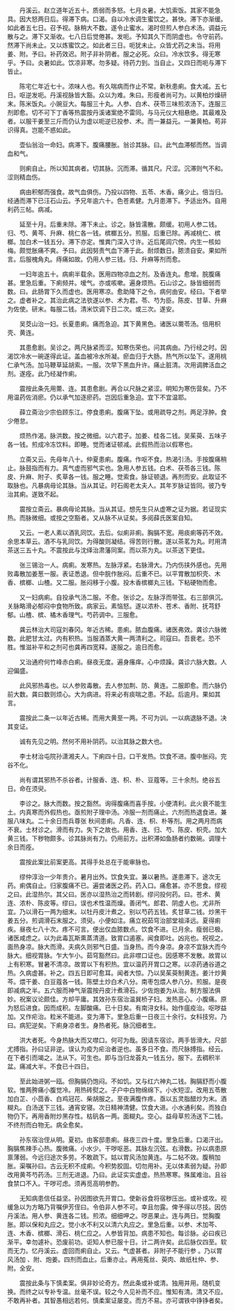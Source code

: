 <!-- { "loadSidebar": true } -->
　　丹溪云。赵立道年近五十。质弱而多怒。七月炎暑。大饥索饭。其家不能急具。因大怒两日后。得滞下病。口渴。自以冷水调生蜜饮之。甚快。滞下亦渐缓。如此者五七日。召予视。脉稍大不数。遂令止蜜水。渴时但煎人参白术汤。调益元散与之。滞下又渐收。七八日后觉倦甚。发呃。予知其久下而阴虚也。令守前药。然滞下尚未止。又以炼蜜饮之。如此者三日。呃犹未止。众皆尤药之未当。将用姜、附。予曰。补药效迟。附子非补阴者。服之必死。众曰。冷水饮多。得无寒乎。予曰。炎暑如此。饮凉非寒。勿多疑。待药力到。当自止。又四日而呃与滞下皆止。

　　陈宅仁年近七十。浓味人也。有久喘病而作止不常。新秋患痢。食大减。五七日。呕逆发呃。丹溪视脉皆大豁。众以为难。朱曰。形瘦者尚可为。以黄柏炒燥研末。陈米饭丸。小豌豆大。每服三十丸。人参、白术、茯苓三味煎浓汤下。连服三剂即愈。切不可下丁香等热震按丹溪诸案绝不雷同。与马元仪大相悬绝。其最难及者。以服干姜至三斤而仍认为虚以呃逆已投参、术。而一兼益元。一兼黄柏。苟非识得真。岂能不惑如此。

　　壶仙翁治一命妇。病滞下。腹痛腰胀。翁诊其脉。曰。此气血滞郁而然。当调血和气。

　　则痢自止。所以知其病者。切其脉。沉而滞。循其尺。尺涩。沉滞则气不和。涩则精血伤。

　　病由积郁而强食。故气血俱伤。乃投以四物、五苓、木香。痛少止。倍当归。经通而滞下已汪石山云。予兄年逾六十。色苍素健。九月患滞下。予适出外。自用利药三帖。病减。

　　延至十月。后重未除。滞下未止。诊之。脉皆濡散。颇缓。初用人参二钱。归、芍、黄芩、升麻、桃仁各一钱。槟榔五分。煎服。后重已除。再减桃仁、槟榔。加白术一钱五分。滞下亦定。惟粪门深入寸许。近后尾闾穴傍。内生一核如梅。颇觉胀痛不爽。予曰。此因努责气血下滞于此。耐烦数日。脓溃自安。果如所言。后服槐角丸。痔痛如故。仍用人参三钱。归、升麻等剂而愈。

　　一妇年逾五十。病痢半载余。医用四物凉血之剂。及香连丸。愈增。脘腹痛甚。里急后重。下痢频并。嗳气。亦或咳嗽。遍身烦热。石山诊之。脉皆细弱而数。曰。此肠胃下久而虚也。医用寒凉。愈助降下之令。病何由安。经曰。下者举之。虚者补之。其治此病之法欤遂以参、术为君。苓、芍为臣。陈皮、甘草、升麻为佐使。研末。每服二钱。清米饮调下日二次。或三次。遂安。

　　吴茭山治一妇。长夏患痢。痛而急迫。其下黄黑色。诸医以薷苓汤。倍用枳壳、黄连。

　　其患愈剧。吴诊之。两尺脉紧而涩。知寒伤荣也。问其病由。乃行经之时。因渴饮冷水一碗遂得此证。盖血被冷水所凝。瘀血归于大肠。热气所以坠下。遂用桃仁承气汤。加马鞭草延胡索。一服。次早下黑血升许。痛止脏清。次用调脾活血之剂。遂痊。此乃经凝作痢。

　　震按此条先用薷、连。其患愈剧。再合以尺脉之紧涩。明知为寒伤营矣。乃不用温药佐消瘀。仍以承气加逐瘀药。岂因后重急迫。宜下不宜温耶。

　　薛立斋治少宗伯顾东江。停食患痢。腹痛下坠。或用疏导之剂。两足浮肿。食少倦怠。

　　烦热作渴。脉洪数。按之微细。以六君子。加姜、桂各二钱。吴茱萸、五味子各一钱。煎成冷冻饮料。即睡。觉而诸证顿减。此假热而治以假寒也。

　　立斋又云。先母年八十。仲夏患痢。腹痛。作呕不食。热渴引汤。手按腹痛稍止。脉鼓指而有力。真气虚而邪气实也。急用人参五钱。白术、茯苓各三钱。陈皮、升麻、附子、炙草各一钱。服之睡。觉索食。脉证顿退。再剂而安。此取证不取脉也。凡暴病毋论其脉。当从其证。时石阁老太夫人。其年岁脉证皆同。彼乃专治其痢。遂致不起。

　　震按立斋云。暴病毋论其脉。当从其证。想先生只从虚寒之证为据。若证现实热。而脉微细。或按之空豁者。又从脉不从证矣。多阅薛氏医案自知。

　　又云。一老人素以酒乳同饮。去后。似痢非痢。胸膈不宽。用痰痢等药不效。余思本草云。酒不与乳同饮。为得酸则凝结。得苦则行散。遂以茶茗为丸。时用清茶送三五十丸。不震按此与沈绎治肃藩同案。而以茶为丸。以茶送下更佳。

　　张三锡治一人。病痢。发寒热。左脉浮紧。右脉滑大。乃内伤挟外感也。先用败毒散加姜葱一服。表证悉退。但中脘作胀闷。后重不已。以平胃散加枳壳、木香、槟榔、山楂。又二服。胀闷移于小腹。投木香槟榔丸三钱。下粘硬物而愈。

　　又一妇病痢。自投承气汤二服。不愈。张诊之。左脉浮而带弦。右三部俱沉。关脉略滑必郁闷中食物所致。病家云。素恼怒。遂以浓朴、苍术、香附、抚芎舒郁。山楂、槟、橘木香理气。芍药调中。三服愈。

　　龚云林治大司寇刘春冈。年近古稀。患痢。脓血腹痛。诸医弗效。龚诊六脉微数。此肥甘太过。内有积热。当服酒蒸大黄一两清利之。司寇曰。吾衰老。恐不胜。惟滋补平和之剂可也龚再四宽释。遂服之。逾日而愈。

　　又治通府何竹峰赤白痢。昼夜无度。遍身瘙痒。心中烦躁。龚诊六脉大数。人迎偏盛。

　　此风邪热毒也。以人参败毒散。去人参加荆、防、黄连。二服即愈。而六脉仍前大数。龚曰数则烦心。大为病进。将来必有痰喘之患。不起。后逾月。果如其言。

　　震按此二条一以年近古稀。而用大黄至一两。不可为训。一以病退脉不退。决其变证。

　　诚有先见之明。然何不用补阴药。以治其脉之数大也。

　　李士材治屯院孙潇湘夫人。下痢四十日。口干发热。饮食不进。腹中胀闷。完谷不化。

　　尚有谓其邪热不杀谷者。计服香、连、枳、朴、豆蔻等。三十余剂。绝谷五日。命在须臾。

　　李诊之。脉大而数。按之豁然。询得腹痛而喜手按。小便清利。此火衰不能生土。内真寒而外假热也。亟煎附子理中汤。冷服一剂而痛止。六剂而热退食进。兼服八味丸。二十余日而兵尊张 秋间患痢。凡香、连、枳、朴等剂。用之两月而病不衰。士材诊之。滑而有力。失下之故也。用香、连、归、芍、陈皮、枳壳。加大黄三钱。下秽物颇多。诊其脉尚有力。仍用前方。出积滞如鱼肠者约数碗。调理十余日而痊。

　　震按此案比前案更高。其得手处总在于能审脉也。

　　缪仲淳治一少年贵介。暑月出外。饮食失宜。兼以暑热。遂患滞下。途次无药。痢偶自止。归家腹痛不已。遍尝诸医之药。药入口。痛愈甚。亦不思食。缪视之曰。此湿热尔。其父曰。医亦以湿热治之而转剧。缪问投何药。曰。苍术、黄连、浓朴、陈皮等。缪曰。误也术性温而燥。善闭气。郎君、阴虚人也。尤非所宜。乃以滑石一两为细末。以牡丹皮汁煮之。别以芍药五钱。炙甘草二钱。炒黑干姜五分。煎调滑石末服之。须臾。小便如注。痛立祝茹穹治部堂祖泽远。夏得痢疾。昼夜七八十次。疼不可言。便出仅血脓数点。饮食不进。已月余。瘦弱已极。诸医咸虑之。以为此毒瓦斯熏蒸清道。致胃口遏塞。闻食即吐。凶兆也。祝视之。面热身凉。脉大而滑。夫病久则邪气日盛。当身热。而今身凉。身凉不宜脉大而今脉大。细视胃脉。乍大乍小。茹穹豁然曰。此非噤口证也。因感寒不发散。故胃以上有积寒。冒暑不清凉。故胃以下有积热。宜以温药开胃口之寒。以凉药通谷道之热。久病虚甚。补之。四五日即可愈耳。闻者大惊。乃以吴茱萸制黄连。姜汁炒黄芩。煨干姜、白豆蔻各一钱。陈壁土炒白术八分。南枣包煨人参八分。煎服。是夜即减病之半。五六服而神气渐震按丹皮汁煮滑石。少佐炮姜为从治。制方服法俱妙。祝案议论颇佳。方却平庸。其效孙东宿治温巽桥子妇。发热恶心。小腹痛。原为怒后进食。因而成积。左脚酸痛。已十日矣。有南浔女科。始作瘟疫治。呕哕益加。又作疟治。粒米不能进。变为滞下。里急后重一日夜三十余行。女科技穷。乃曰。病犯逆矣。下痢身凉者生。身热者死。脉沉细者生。

　　洪大者死。今身热脉大而又噤口。何可为哉。因请东宿诊。两手皆滑大。尺部尤搏指。孙曰证非逆。误认为疫为疟治者逆也。虽多日不食。而尺脉搏指。经云。在下者引而竭之。法从下。可生也。即与当归龙荟丸一钱五分。服下。去稠积半盆。痛减大半。不食已十四日。

　　至此始进粥一瓯。但胸膈仍饱闷。不如饥。又与红六神丸二钱。胸膈舒而小腹软。惟两胯痛小腹觉冷。用热砖熨之。子户中白物绵绵下。小水短涩。改用五苓散加白芷、小茴香、白鸡冠花、柴胡服之。至夜满腹作疼。亟以五灵脂醋炒为末。酒糊丸。白汤送下三钱。通宵安寝。次日精神清健。饮食大进。小水通利矣。而独白物仍下。再用香附炒黑存性。枯矾各一两。面糊丸。空心。益母草煎汤送下二钱。不终剂而白物无。病全愈矣。

　　孙东宿治侄从明。夏初。由客邸患痢。昼夜三四十度。里急后重。口渴汗出。胸膈焦辣手心热。腹微痛。小水少。干哕呕恶。其脉左沉弦。右滑数。孙以病患原禀薄弱。今远归途次多劳。不敢疏下。姑以胃风汤加黄连。与二帖不效。腹稍加胀。渠嘱孙曰。古云无积不成痢。今积势胶固。切勿用补。无以体素弱为疑。孙即改用黄芩芍药汤。三剂无进退。乃曰。此证实实虚虚。热热寒寒。殊属难治。且谷食禁口不入。干哕可虑。须再觅高明参酌。

　　无知病患信任益坚。孙因图欲先开胃口。使新谷食将宿秽压出。或补或攻。视缓急以为方略乃背嘱伊芳侄曰。令伯非人参不可。幸且勿露。俾予得以尽技。因仿丹溪法。用人参、黄连各二钱。煎浓。细细呷之。哕恶果止。连与两日。觉胸腹胀。即以保和丸应之。觉小水不利又以清六丸应之。里急后重。以参、术加芩、连、木香、槟榔、滑石、桃仁应之。人参皆背加。病患不知也。每诊脉。必曰疾已渐平。幸勿遽补。恐废前功。讵知人参已服十日。计二两许矣。此后脉仅四至。软而无力。忆丹溪云。虚回而痢自止。又云。气虚甚者。非附子不能行参 。乃以胃风汤加 、附、炮姜。四剂而血止。后重亦止。再用菟丝、萸肉、故纸杜仲、参、附。全安。

　　震按此条与下慎柔案。俱非妙论奇方。然此条或补或清。独用并用。随机变换。而终之以专补专温。丝毫不误。较之今人见补而不应。惟知有清。清又不应。不敢再补者。其智愚相远若何。慎柔案证屡变。而方不易。亦可谓铁中铮铮者矣。

